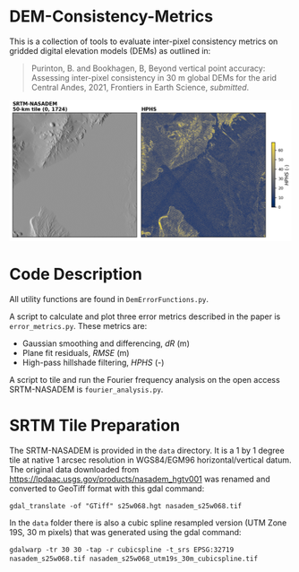 # DEM-Consistency-Metrics

This is a collection of tools to evaluate inter-pixel consistency metrics on gridded digital elevation models (DEMs) as outlined in:

  > Purinton, B. and Bookhagen, B, Beyond vertical point accuracy: Assessing inter-pixel consistency in 30 m global DEMs for the arid Central Andes, 2021, Frontiers in Earth Science, _submitted_.


![](img/srtm-nasadem-example-HPHS.png)

# Code Description

All utility functions are found in `DemErrorFunctions.py`.

A script to calculate and plot three error metrics described in the paper is `error_metrics.py`. These metrics are:

* Gaussian smoothing and differencing, _dR_ (m)
* Plane fit residuals, _RMSE_ (m)
* High-pass hillshade filtering, _HPHS_ (-)

A script to tile and run the Fourier frequency analysis on the open access SRTM-NASADEM is `fourier_analysis.py`.

# SRTM Tile Preparation

The SRTM-NASADEM is provided in the `data` directory. It is a 1 by 1 degree tile at native 1 arcsec resolution in WGS84/EGM96 horizontal/vertical datum. The original data downloaded from https://lpdaac.usgs.gov/products/nasadem_hgtv001 was renamed and converted to GeoTiff format with this gdal command:

```
gdal_translate -of "GTiff" s25w068.hgt nasadem_s25w068.tif
```

In the `data` folder there is also a cubic spline resampled version (UTM Zone 19S, 30 m pixels) that was generated using the gdal command:

```
gdalwarp -tr 30 30 -tap -r cubicspline -t_srs EPSG:32719 nasadem_s25w068.tif nasadem_s25w068_utm19s_30m_cubicspline.tif
```
